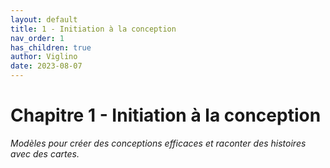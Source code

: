 ```yaml
---
layout: default
title: 1 - Initiation à la conception
nav_order: 1
has_children: true
author: Viglino
date: 2023-08-07
---
```

# Chapitre 1 - Initiation à la conception

*Modèles pour créer des conceptions efficaces et raconter des histoires avec des cartes.*
